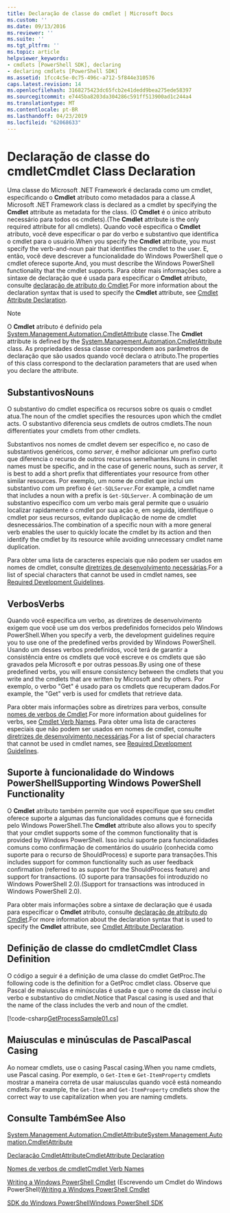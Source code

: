 ```yaml
---
title: Declaração de classe do cmdlet | Microsoft Docs
ms.custom: ''
ms.date: 09/13/2016
ms.reviewer: ''
ms.suite: ''
ms.tgt_pltfrm: ''
ms.topic: article
helpviewer_keywords:
- cmdlets [PowerShell SDK], declaring
- declaring cmdlets [PowerShell SDK]
ms.assetid: 1fcc4c5e-0c75-496c-a712-5f844e310576
caps.latest.revision: 14
ms.openlocfilehash: 3168275423dc65fcb2e41dedd9bea275ede58397
ms.sourcegitcommit: e7445ba8203da304286c591ff513900ad1c244a4
ms.translationtype: MT
ms.contentlocale: pt-BR
ms.lasthandoff: 04/23/2019
ms.locfileid: "62068633"
---
```

# <a name="cmdlet-class-declaration"></a><span data-ttu-id="030fe-102">Declaração de classe do cmdlet</span><span class="sxs-lookup"><span data-stu-id="030fe-102">Cmdlet Class Declaration</span></span>

<span data-ttu-id="030fe-103">Uma classe do Microsoft .NET Framework é declarada como um cmdlet, especificando o **Cmdlet** atributo como metadados para a classe.</span><span class="sxs-lookup"><span data-stu-id="030fe-103">A Microsoft .NET Framework class is declared as a cmdlet by specifying the **Cmdlet** attribute as metadata for the class.</span></span> <span data-ttu-id="030fe-104">(O **Cmdlet** é o único atributo necessário para todos os cmdlets).</span><span class="sxs-lookup"><span data-stu-id="030fe-104">(The **Cmdlet** attribute is the only required attribute for all cmdlets).</span></span> <span data-ttu-id="030fe-105">Quando você especifica o **Cmdlet** atributo, você deve especificar o par do verbo e substantivo que identifica o cmdlet para o usuário.</span><span class="sxs-lookup"><span data-stu-id="030fe-105">When you specify the **Cmdlet** attribute, you must specify the verb-and-noun pair that identifies the cmdlet to the user.</span></span> <span data-ttu-id="030fe-106">E, então, você deve descrever a funcionalidade do Windows PowerShell que o cmdlet oferece suporte.</span><span class="sxs-lookup"><span data-stu-id="030fe-106">And, you must describe the Windows PowerShell functionality that the cmdlet supports.</span></span> <span data-ttu-id="030fe-107">Para obter mais informações sobre a sintaxe de declaração que é usada para especificar o **Cmdlet** atributo, consulte [declaração de atributo do Cmdlet](./cmdlet-attribute-declaration.md).</span><span class="sxs-lookup"><span data-stu-id="030fe-107">For more information about the declaration syntax that is used to specify the **Cmdlet** attribute, see [Cmdlet Attribute Declaration](./cmdlet-attribute-declaration.md).</span></span>

> [!NOTE]
> <span data-ttu-id="030fe-108">O **Cmdlet** atributo é definido pela [System.Management.Automation.CmdletAttribute](/dotnet/api/System.Management.Automation.CmdletAttribute) classe.</span><span class="sxs-lookup"><span data-stu-id="030fe-108">The **Cmdlet** attribute is defined by the [System.Management.Automation.CmdletAttribute](/dotnet/api/System.Management.Automation.CmdletAttribute) class.</span></span> <span data-ttu-id="030fe-109">As propriedades dessa classe correspondem aos parâmetros de declaração que são usados quando você declara o atributo.</span><span class="sxs-lookup"><span data-stu-id="030fe-109">The properties of this class correspond to the declaration parameters that are used when you declare the attribute.</span></span>

## <a name="nouns"></a><span data-ttu-id="030fe-110">Substantivos</span><span class="sxs-lookup"><span data-stu-id="030fe-110">Nouns</span></span>

<span data-ttu-id="030fe-111">O substantivo do cmdlet especifica os recursos sobre os quais o cmdlet atua.</span><span class="sxs-lookup"><span data-stu-id="030fe-111">The noun of the cmdlet specifies the resources upon which the cmdlet acts.</span></span> <span data-ttu-id="030fe-112">O substantivo diferencia seus cmdlets de outros cmdlets.</span><span class="sxs-lookup"><span data-stu-id="030fe-112">The noun differentiates your cmdlets from other cmdlets.</span></span>

<span data-ttu-id="030fe-113">Substantivos nos nomes de cmdlet devem ser específico e, no caso de substantivos genéricos, como *server*, é melhor adicionar um prefixo curto que diferencia o recurso de outros recursos semelhantes.</span><span class="sxs-lookup"><span data-stu-id="030fe-113">Nouns in cmdlet names must be specific, and in the case of generic nouns, such as *server*, it is best to add a short prefix that differentiates your resource from other similar resources.</span></span> <span data-ttu-id="030fe-114">Por exemplo, um nome de cmdlet que inclui um substantivo com um prefixo é `Get-SQLServer`.</span><span class="sxs-lookup"><span data-stu-id="030fe-114">For example, a cmdlet name that includes a noun with a prefix is `Get-SQLServer`.</span></span> <span data-ttu-id="030fe-115">A combinação de um substantivo específico com um verbo mais geral permite que o usuário localizar rapidamente o cmdlet por sua ação e, em seguida, identifique o cmdlet por seus recursos, evitando duplicação de nome de cmdlet desnecessários.</span><span class="sxs-lookup"><span data-stu-id="030fe-115">The combination of a specific noun with a more general verb enables the user to quickly locate the cmdlet by its action and then identify the cmdlet by its resource while avoiding unnecessary cmdlet name duplication.</span></span>

<span data-ttu-id="030fe-116">Para obter uma lista de caracteres especiais que não podem ser usados em nomes de cmdlet, consulte [diretrizes de desenvolvimento necessárias](./required-development-guidelines.md).</span><span class="sxs-lookup"><span data-stu-id="030fe-116">For a list of special characters that cannot be used in cmdlet names, see [Required Development Guidelines](./required-development-guidelines.md).</span></span>

## <a name="verbs"></a><span data-ttu-id="030fe-117">Verbos</span><span class="sxs-lookup"><span data-stu-id="030fe-117">Verbs</span></span>

<span data-ttu-id="030fe-118">Quando você especifica um verbo, as diretrizes de desenvolvimento exigem que você use um dos verbos predefinidos fornecidos pelo Windows PowerShell.</span><span class="sxs-lookup"><span data-stu-id="030fe-118">When you specify a verb, the development guidelines require you to use one of the predefined verbs provided by Windows PowerShell.</span></span> <span data-ttu-id="030fe-119">Usando um desses verbos predefinidos, você terá de garantir a consistência entre os cmdlets que você escreve e os cmdlets que são gravados pela Microsoft e por outras pessoas.</span><span class="sxs-lookup"><span data-stu-id="030fe-119">By using one of these predefined verbs, you will ensure consistency between the cmdlets that you write and the cmdlets that are written by Microsoft and by others.</span></span> <span data-ttu-id="030fe-120">Por exemplo, o verbo "Get" é usado para os cmdlets que recuperam dados.</span><span class="sxs-lookup"><span data-stu-id="030fe-120">For example, the "Get" verb is used for cmdlets that retrieve data.</span></span>

<span data-ttu-id="030fe-121">Para obter mais informações sobre as diretrizes para verbos, consulte [nomes de verbos de Cmdlet](./approved-verbs-for-windows-powershell-commands.md).</span><span class="sxs-lookup"><span data-stu-id="030fe-121">For more information about guidelines for verbs, see [Cmdlet Verb Names](./approved-verbs-for-windows-powershell-commands.md).</span></span> <span data-ttu-id="030fe-122">Para obter uma lista de caracteres especiais que não podem ser usados em nomes de cmdlet, consulte [diretrizes de desenvolvimento necessárias](./required-development-guidelines.md).</span><span class="sxs-lookup"><span data-stu-id="030fe-122">For a list of special characters that cannot be used in cmdlet names, see [Required Development Guidelines](./required-development-guidelines.md).</span></span>

## <a name="supporting-windows-powershell-functionality"></a><span data-ttu-id="030fe-123">Suporte à funcionalidade do Windows PowerShell</span><span class="sxs-lookup"><span data-stu-id="030fe-123">Supporting Windows PowerShell Functionality</span></span>

<span data-ttu-id="030fe-124">O **Cmdlet** atributo também permite que você especifique que seu cmdlet oferece suporte a algumas das funcionalidades comuns que é fornecida pelo Windows PowerShell.</span><span class="sxs-lookup"><span data-stu-id="030fe-124">The **Cmdlet** attribute also allows you to specify that your cmdlet supports some of the common functionality that is provided by Windows PowerShell.</span></span> <span data-ttu-id="030fe-125">Isso inclui suporte para funcionalidades comuns como confirmação de comentários do usuário (conhecida como suporte para o recurso de ShouldProcess) e suporte para transações.</span><span class="sxs-lookup"><span data-stu-id="030fe-125">This includes support for common functionality such as user feedback confirmation (referred to as support for the ShouldProcess feature) and support for transactions.</span></span> <span data-ttu-id="030fe-126">(O suporte para transações foi introduzido no Windows PowerShell 2.0).</span><span class="sxs-lookup"><span data-stu-id="030fe-126">(Support for transactions was introduced in Windows PowerShell 2.0).</span></span>

<span data-ttu-id="030fe-127">Para obter mais informações sobre a sintaxe de declaração que é usada para especificar o **Cmdlet** atributo, consulte [declaração de atributo do Cmdlet](./cmdlet-attribute-declaration.md).</span><span class="sxs-lookup"><span data-stu-id="030fe-127">For more information about the declaration syntax that is used to specify the **Cmdlet** attribute, see [Cmdlet Attribute Declaration](./cmdlet-attribute-declaration.md).</span></span>

## <a name="cmdlet-class-definition"></a><span data-ttu-id="030fe-128">Definição de classe do cmdlet</span><span class="sxs-lookup"><span data-stu-id="030fe-128">Cmdlet Class Definition</span></span>

<span data-ttu-id="030fe-129">O código a seguir é a definição de uma classe do cmdlet GetProc.</span><span class="sxs-lookup"><span data-stu-id="030fe-129">The following code is the definition for a GetProc cmdlet class.</span></span> <span data-ttu-id="030fe-130">Observe que Pascal de maiusculas e minúsculas é usada e que o nome da classe inclui o verbo e substantivo do cmdlet.</span><span class="sxs-lookup"><span data-stu-id="030fe-130">Notice that Pascal casing is used and that the name of the class includes the verb and noun of the cmdlet.</span></span>

[!code-csharp[GetProcessSample01.cs](../../powershell-sdk-samples/SDK-2.0/csharp/GetProcessSample01/GetProcessSample01.cs#L33-L34 "GetProcessSample01.cs")]

## <a name="pascal-casing"></a><span data-ttu-id="030fe-131">Maiusculas e minúsculas de Pascal</span><span class="sxs-lookup"><span data-stu-id="030fe-131">Pascal Casing</span></span>

<span data-ttu-id="030fe-132">Ao nomear cmdlets, use o casing Pascal casing.</span><span class="sxs-lookup"><span data-stu-id="030fe-132">When you name cmdlets, use Pascal casing.</span></span> <span data-ttu-id="030fe-133">Por exemplo, o `Get-Item` e `Get-ItemProperty` cmdlets mostrar a maneira correta de usar maiusculas quando você está nomeando cmdlets.</span><span class="sxs-lookup"><span data-stu-id="030fe-133">For example, the `Get-Item` and `Get-ItemProperty` cmdlets show the correct way to use capitalization when you are naming cmdlets.</span></span>

## <a name="see-also"></a><span data-ttu-id="030fe-134">Consulte Também</span><span class="sxs-lookup"><span data-stu-id="030fe-134">See Also</span></span>

[<span data-ttu-id="030fe-135">System.Management.Automation.CmdletAttribute</span><span class="sxs-lookup"><span data-stu-id="030fe-135">System.Management.Automation.CmdletAttribute</span></span>](/dotnet/api/System.Management.Automation.CmdletAttribute)

[<span data-ttu-id="030fe-136">Declaração CmdletAttribute</span><span class="sxs-lookup"><span data-stu-id="030fe-136">CmdletAttribute Declaration</span></span>](./cmdlet-attribute-declaration.md)

[<span data-ttu-id="030fe-137">Nomes de verbos de cmdlet</span><span class="sxs-lookup"><span data-stu-id="030fe-137">Cmdlet Verb Names</span></span>](./approved-verbs-for-windows-powershell-commands.md)

<span data-ttu-id="030fe-138">[Writing a Windows PowerShell Cmdlet](./writing-a-windows-powershell-cmdlet.md) (Escrevendo um Cmdlet do Windows PowerShell)</span><span class="sxs-lookup"><span data-stu-id="030fe-138">[Writing a Windows PowerShell Cmdlet](./writing-a-windows-powershell-cmdlet.md)</span></span>

[<span data-ttu-id="030fe-139">SDK do Windows PowerShell</span><span class="sxs-lookup"><span data-stu-id="030fe-139">Windows PowerShell SDK</span></span>](../windows-powershell-reference.md)
